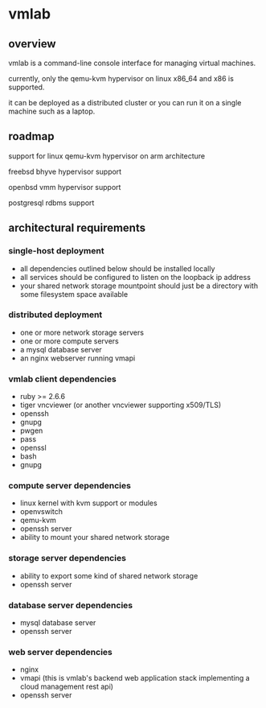 # vmlab

## overview
vmlab is a command-line console interface for managing virtual machines.

currently, only the qemu-kvm hypervisor on linux x86_64 and x86 is supported.

it can be deployed as a distributed cluster or you can run it on a single machine such as a laptop.

## roadmap
support for linux qemu-kvm hypervisor on arm architecture

freebsd bhyve hypervisor support

openbsd vmm hypervisor support

postgresql rdbms support

## architectural requirements

### single-host deployment
- all dependencies outlined below should be installed locally
- all services should be configured to listen on the loopback ip address
- your shared network storage mountpoint should just be a directory with some filesystem space available

### distributed deployment
- one or more network storage servers
- one or more compute servers
- a mysql database server
- an nginx webserver running vmapi

### vmlab client dependencies
- ruby >= 2.6.6
- tiger vncviewer (or another vncviewer supporting x509/TLS)
- openssh
- gnupg
- pwgen
- pass
- openssl
- bash
- gnupg

### compute server dependencies
- linux kernel with kvm support or modules
- openvswitch
- qemu-kvm
- openssh server
- ability to mount your shared network storage

### storage server dependencies
- ability to export some kind of shared network storage
- openssh server

### database server dependencies
- mysql database server
- openssh server

### web server dependencies
- nginx
- vmapi (this is vmlab's backend web application stack implementing a cloud management rest api)
- openssh server
